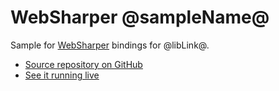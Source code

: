 # WebSharper @sampleName@

Sample for [WebSharper](https://websharper.com) bindings for @libLink@.

* [Source repository on GitHub](@repoUrl@)
* [See it running live](@liveUrl@)

